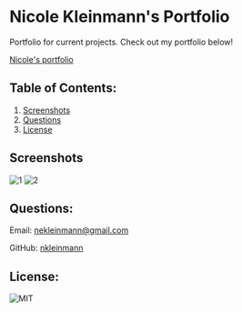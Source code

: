 # Nicole Kleinmann's Portfolio
Portfolio for current projects. Check out my portfolio below!

[Nicole's portfolio](https://www.nicolekleinmann.com)

## Table of Contents:
1. [Screenshots](#screenshots)
1. [Questions](#questions)
1. [License](#license)

## Screenshots
![1](https://user-images.githubusercontent.com/65608809/103494625-b990a700-4e05-11eb-8a02-fa4ce383450d.jpg)
![2](https://user-images.githubusercontent.com/65608809/103494626-bac1d400-4e05-11eb-9607-a64b418293fb.jpg)
              
## Questions:
Email: nekleinmann@gmail.com


GitHub: [nkleinmann](https://github.com/nkleinmann)
## License:
  ![MIT](https://img.shields.io/badge/license-MIT-blue)
  